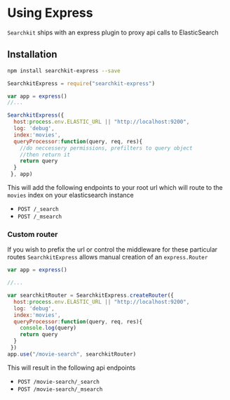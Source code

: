 # Using Express
`Searchkit` ships with an express plugin to proxy api calls to ElasticSearch

## Installation

```sh
npm install searchkit-express --save
```

```js
SearchkitExpress = require("searchkit-express")
```

```js
var app = express()
//...

SearchkitExpress({
  host:process.env.ELASTIC_URL || "http://localhost:9200",
  log: 'debug',
  index:'movies',
  queryProcessor:function(query, req, res){
    //do neccessery permissions, prefilters to query object
    //then return it
    return query
  }
 }, app)
 ```
 
 This will add the following endpoints to your root url which will route to the `movies` index on your elasticsearch instance
 * `POST /_search`
 * `POST /_msearch`
 

### Custom router
If you wish to prefix the url or control the middleware for these particular routes `SearchkitExpress` allows manual creation of an `express.Router`

```js
var app = express()

//...

var searchkitRouter = SearchkitExpress.createRouter({
  host:process.env.ELASTIC_URL || "http://localhost:9200",
  log: 'debug',
  index:'movies',
  queryProcessor:function(query, req, res){
    console.log(query)    
    return query
  }
 })
app.use("/movie-search", searchkitRouter)
```
This will result in the following api endpoints 

 * `POST /movie-search/_search`
 * `POST /movie-search/_msearch`
 